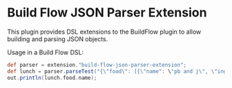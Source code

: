 # Build Flow JSON Parser Extension

This plugin provides DSL extensions to the BuildFlow plugin to allow building and parsing JSON objects.

Usage in a Build Flow DSL:

```groovy
def parser = extension."build-flow-json-parser-extension";
def lunch = parser.parseTest("{\"food\": [{\"name": \"pb and j\", \"ingredients\": [\"bread\", \"peanut butter\", \"jelly\"]}]}");
out.println(lunch.food.name);
```
